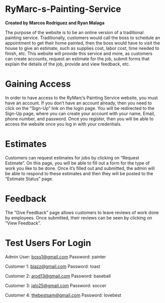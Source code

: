 # RyMarc-s-Painting-Service
**Created by Marcos Rodriguez and Ryan Malaga**

The purpose of the website is to be an online version of a traditional painting service. Traditionally, customers would call the boss to schedule an appointment to get their home painted, then the boss would have to visit the house to give an estimate, such as supplies cost, labor cost, time needed to finish, etc. This website will provide this service and more, as customers can create accounts, request an estimate for the job, submit forms that explain the details of the job, provide and view feedback, etc.

# Gaining Access
In order to have access to the RyMarc’s Painting Service website, you must have an account. If you don’t have an account already, then you need to click on the “Sign-Up” link on the login page. You will be redirected to the Sign-Up page, where you can create your account with your name, Email, phone number, and password. Once you register, then you will be able to access the website once you log in with your credentials.

# Estimates
Customers can request estimates for jobs by clicking on “Request Estimate”. On this page, you will be able to fill out a form for the type of work you like to be done. Once it’s filled out and submitted, the admin will be able to respond to these estimates and then they will be posted to the “Estimate Status” page.

# Feedback
The “Give Feedback” page allows customers to leave reviews of work done by employees. Once submitted, their reviews can be seen by clicking on “View Feedback”.

# Test Users For Login
Admin User: boss1@gmail.com Password: painter

Customer 1: bjazz@gmail.com Password: toast

Customer 2: arod13@gmail.com Password: baseball

Customer 3: jalo25@gmail.com Password: soccer

Customer 4: thebestsam@gmail.com Password: lovebest
